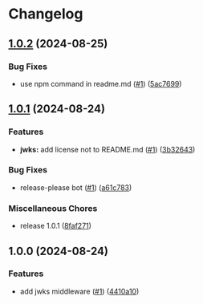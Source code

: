 # Changelog

## [1.0.2](https://github.com/waigel/hono-middlewares/compare/jwks@v1.0.1...jwks@v1.0.2) (2024-08-25)


### Bug Fixes

* use npm command in readme.md ([#1](https://github.com/waigel/hono-middlewares/issues/1)) ([5ac7699](https://github.com/waigel/hono-middlewares/commit/5ac7699ebc40f7e1504a177ea5ccd0d3c91271ae))

## [1.0.1](https://github.com/waigel/hono-middlewares/compare/jwks-v1.0.0...jwks@v1.0.1) (2024-08-24)


### Features

* **jwks:** add license not to README.md ([#1](https://github.com/waigel/hono-middlewares/issues/1)) ([3b32643](https://github.com/waigel/hono-middlewares/commit/3b326430e6d858bed55e0c3ea6529a2b4ec75cb9))


### Bug Fixes

* release-please bot ([#1](https://github.com/waigel/hono-middlewares/issues/1)) ([a61c783](https://github.com/waigel/hono-middlewares/commit/a61c783fe050fb1a0796c84d9f362113315cc488))


### Miscellaneous Chores

* release 1.0.1 ([8faf271](https://github.com/waigel/hono-middlewares/commit/8faf271a61f4fe38e826d5454a4f39811351c3b7))

## 1.0.0 (2024-08-24)


### Features

* add jwks middleware ([#1](https://github.com/waigel/hono-middlewares/issues/1)) ([4410a10](https://github.com/waigel/hono-middlewares/commit/4410a10a2d5d6e6a45bbd02cd399cfbba582d1f6))
